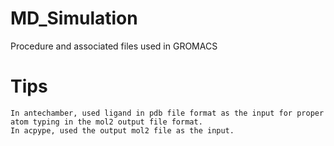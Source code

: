 # MD_Simulation
Procedure and associated files used in GROMACS
# Tips
    In antechamber, used ligand in pdb file format as the input for proper atom typing in the mol2 output file format.
    In acpype, used the output mol2 file as the input.
